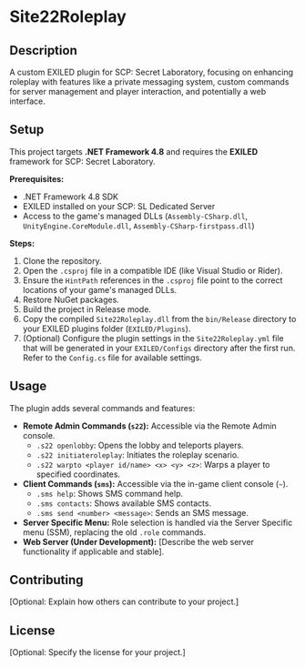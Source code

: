 # Site22Roleplay

## Description

A custom EXILED plugin for SCP: Secret Laboratory, focusing on enhancing roleplay with features like a private messaging system, custom commands for server management and player interaction, and potentially a web interface.

## Setup

This project targets **.NET Framework 4.8** and requires the **EXILED** framework for SCP: Secret Laboratory.

**Prerequisites:**

*   .NET Framework 4.8 SDK
*   EXILED installed on your SCP: SL Dedicated Server
*   Access to the game's managed DLLs (`Assembly-CSharp.dll`, `UnityEngine.CoreModule.dll`, `Assembly-CSharp-firstpass.dll`)

**Steps:**

1.  Clone the repository.
2.  Open the `.csproj` file in a compatible IDE (like Visual Studio or Rider).
3.  Ensure the `HintPath` references in the `.csproj` file point to the correct locations of your game's managed DLLs.
4.  Restore NuGet packages.
5.  Build the project in Release mode.
6.  Copy the compiled `Site22Roleplay.dll` from the `bin/Release` directory to your EXILED plugins folder (`EXILED/Plugins`).
7.  (Optional) Configure the plugin settings in the `Site22Roleplay.yml` file that will be generated in your `EXILED/Configs` directory after the first run. Refer to the `Config.cs` file for available settings.

## Usage

The plugin adds several commands and features:

*   **Remote Admin Commands (`s22`):** Accessible via the Remote Admin console.
    *   `.s22 openlobby`: Opens the lobby and teleports players.
    *   `.s22 initiateroleplay`: Initiates the roleplay scenario.
    *   `.s22 warpto <player id/name> <x> <y> <z>`: Warps a player to specified coordinates.
*   **Client Commands (`sms`):** Accessible via the in-game client console (`~`).
    *   `.sms help`: Shows SMS command help.
    *   `.sms contacts`: Shows available SMS contacts.
    *   `.sms send <number> <message>`: Sends an SMS message.
*   **Server Specific Menu:** Role selection is handled via the Server Specific menu (SSM), replacing the old `.role` commands.
*   **Web Server (Under Development):** [Describe the web server functionality if applicable and stable].

## Contributing

[Optional: Explain how others can contribute to your project.]

## License

[Optional: Specify the license for your project.] 